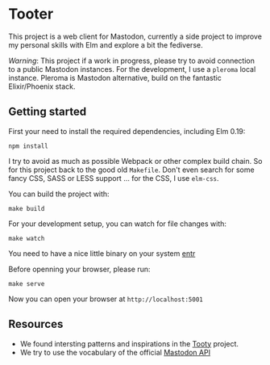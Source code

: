 # Tooter

This project is a web client for Mastodon, currently a side project to improve
my personal skills with Elm and explore a bit the fediverse.

*Warning*: This project if a work in progress, please try to avoid connection to
a public Mastodon instances. For the development, I use a `pleroma` local instance.
Pleroma is Mastodon alternative, build on the fantastic Elixir/Phoenix stack.

## Getting started

First your need to install the required dependencies, including Elm 0.19:

    npm install

I try to avoid as much as possible Webpack or other complex build chain. So for
this project back to the good old `Makefile`. Don't even search for some fancy
CSS, SASS or LESS support ... for the CSS, I use `elm-css`.

You can build the project with:

    make build

For your development setup, you can watch for file changes with:

    make watch

You need to have a nice little binary on your system [entr](http://www.entrproject.org/)

Before openning your browser, please run:

    make serve

Now you can open your browser at `http://localhost:5001`

## Resources

- We found intersting patterns and inspirations in the [Tooty](https://github.com/n1k0/tooty) project.
- We try to use the vocabulary of the official [Mastodon API](https://github.com/tootsuite/documentation/blob/master/Using-the-API/API.md#status)